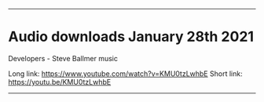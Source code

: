
***

# Audio downloads January 28th 2021

Developers - Steve Ballmer music

Long link: https://www.youtube.com/watch?v=KMU0tzLwhbE
Short link: https://youtu.be/KMU0tzLwhbE

***
